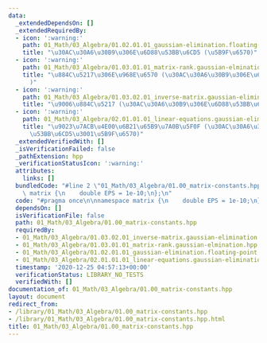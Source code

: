 ```yaml
---
data:
  _extendedDependsOn: []
  _extendedRequiredBy:
  - icon: ':warning:'
    path: 01_Math/03_Algebra/01.02.01.01_gaussian-elimination.floating-point.hpp
    title: "\u30AC\u30A6\u30B9\u306E\u6D88\u53BB\u6CD5 (\u5B9F\u6570)"
  - icon: ':warning:'
    path: 01_Math/03_Algebra/01.03.01.01_matrix-rank.gaussian-elmination.hpp
    title: "\u884C\u5217\u306E\u968E\u6570 (\u30AC\u30A6\u30B9\u306E\u6D88\u53BB\u6CD5\
      )"
  - icon: ':warning:'
    path: 01_Math/03_Algebra/01.03.02.01_inverse-matrix.gaussian-elimination.hpp
    title: "\u9006\u884C\u5217 (\u30AC\u30A6\u30B9\u306E\u6D88\u53BB\u6CD5)"
  - icon: ':warning:'
    path: 01_Math/03_Algebra/02.01.01.01_linear-equations.gaussian-elimination.floating-point.hpp
    title: "\u9023\u7ACB\u4E00\u6B21\u65B9\u7A0B\u5F0F (\u30AC\u30A6\u30B9\u306E\u6D88\
      \u53BB\u6CD5\u3001\u5B9F\u6570)"
  _extendedVerifiedWith: []
  _isVerificationFailed: false
  _pathExtension: hpp
  _verificationStatusIcon: ':warning:'
  attributes:
    links: []
  bundledCode: "#line 2 \"01_Math/03_Algebra/01.00_matrix-constants.hpp\"\n\nnamespace\
    \ matrix {\n    double EPS = 1e-10;\n};\n"
  code: "#pragma once\n\nnamespace matrix {\n    double EPS = 1e-10;\n};"
  dependsOn: []
  isVerificationFile: false
  path: 01_Math/03_Algebra/01.00_matrix-constants.hpp
  requiredBy:
  - 01_Math/03_Algebra/01.03.02.01_inverse-matrix.gaussian-elimination.hpp
  - 01_Math/03_Algebra/01.03.01.01_matrix-rank.gaussian-elmination.hpp
  - 01_Math/03_Algebra/01.02.01.01_gaussian-elimination.floating-point.hpp
  - 01_Math/03_Algebra/02.01.01.01_linear-equations.gaussian-elimination.floating-point.hpp
  timestamp: '2020-12-25 04:57:13+00:00'
  verificationStatus: LIBRARY_NO_TESTS
  verifiedWith: []
documentation_of: 01_Math/03_Algebra/01.00_matrix-constants.hpp
layout: document
redirect_from:
- /library/01_Math/03_Algebra/01.00_matrix-constants.hpp
- /library/01_Math/03_Algebra/01.00_matrix-constants.hpp.html
title: 01_Math/03_Algebra/01.00_matrix-constants.hpp
---
```

